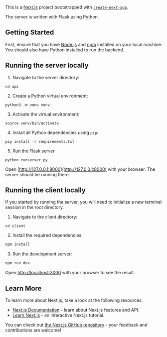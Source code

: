 This is a [Next.js](https://nextjs.org/) project bootstrapped with [`create-next-app`](https://github.com/vercel/next.js/tree/canary/packages/create-next-app).

The server is written with Flask using Python.

## Getting Started

First, ensure that you have [Node.js](https://nodejs.org/) and [npm](https://www.npmjs.com/) installed on your local machine. You should also have Python installed to run the backend.

## Running the server locally

1. Navigate to the server directory:

```shell
cd api
```

2. Create a Python virtual environment:

```shell
python3 -m venv venv
```

3. Activate the virtual environment:

```shell
source venv/bin/activate
```

4. Install all Python dependencies using `pip`:

```shell
pip install -r requirements.txt
```

5. Run the Flask server

```shell
python runserver.py
```

Open [http://127.0.0.1:8000](http://127.0.0.1:8000) with your browser. The server should be running there.

## Running the client locally

If you started by running the server, you will need to initialize a new terminal session in the root directory.

1. Navigate to the client directory:

```shell 
cd client
```

2. Install the required dependencies:

```bash
npm install
```

3. Run the development server:

```bash
npm run dev
```

Open [http://localhost:3000](http://localhost:3000) with your browser to see the result.

## Learn More

To learn more about Next.js, take a look at the following resources:

- [Next.js Documentation](https://nextjs.org/docs) - learn about Next.js features and API.
- [Learn Next.js](https://nextjs.org/learn) - an interactive Next.js tutorial.

You can check out [the Next.js GitHub repository](https://github.com/vercel/next.js/) - your feedback and contributions are welcome!

